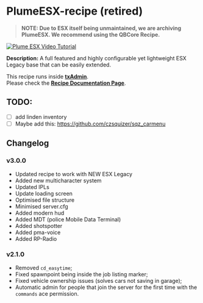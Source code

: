 # PlumeESX-recipe (retired)  
  
> **NOTE: Due to ESX itself being unmaintained, we are archiving PlumeESX. We recommend using the QBCore Recipe.**

[![Plume ESX Video Tutorial](https://i.imgur.com/jjUbS1Z.png)](https://www.youtube.com/watch?v=iGfwUCO0RZQ)

**Description:** A full featured and highly configurable yet lightweight ESX Legacy base that can be easily extended.  

This recipe runs inside [**txAdmin**](https://github.com/tabarra/txAdmin).  
Please check the [**Recipe Documentation Page**](https://github.com/tabarra/txAdmin/blob/master/docs/recipe.md).

## TODO:
- [ ] add linden inventory
- [ ] Maybe add this: https://github.com/czsquizer/sqz_carmenu

## Changelog

### v3.0.0
- Updated recipe to work with NEW ESX Legacy
- Added new multicharacter system
- Updated IPLs
- Update loading screen
- Optimised file structure
- Minimised server.cfg
- Added modern hud
- Added MDT (police Mobile Data Terminal)
- Added shotspotter
- Added pma-voice
- Added RP-Radio

### v2.1.0
- Removed `cd_easytime`;
- Fixed spawnpoint being inside the job listing marker;
- Fixed vehicle ownership issues (solves cars not saving in garage);
- Automatic admin for people that join the server for the first time with the `commands` ace permission.
